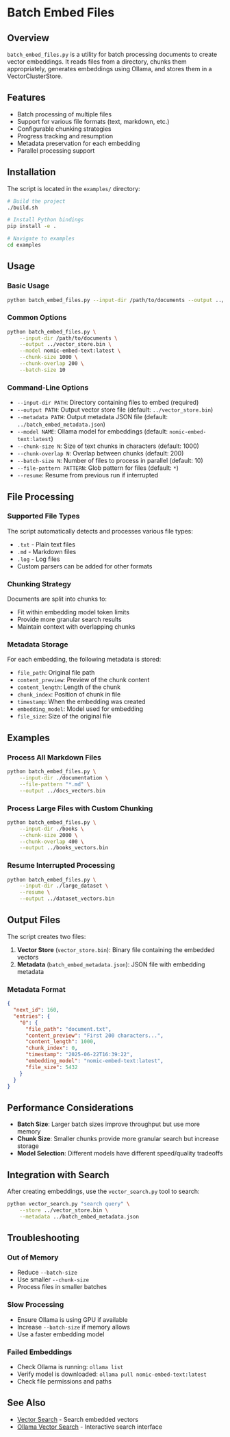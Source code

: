 # Batch Embed Files

## Overview

`batch_embed_files.py` is a utility for batch processing documents to create vector embeddings. It reads files from a directory, chunks them appropriately, generates embeddings using Ollama, and stores them in a VectorClusterStore.

## Features

- Batch processing of multiple files
- Support for various file formats (text, markdown, etc.)
- Configurable chunking strategies
- Progress tracking and resumption
- Metadata preservation for each embedding
- Parallel processing support

## Installation

The script is located in the `examples/` directory:

```bash
# Build the project
./build.sh

# Install Python bindings
pip install -e .

# Navigate to examples
cd examples
```

## Usage

### Basic Usage

```bash
python batch_embed_files.py --input-dir /path/to/documents --output ../vector_store.bin
```

### Common Options

```bash
python batch_embed_files.py \
    --input-dir /path/to/documents \
    --output ../vector_store.bin \
    --model nomic-embed-text:latest \
    --chunk-size 1000 \
    --chunk-overlap 200 \
    --batch-size 10
```

### Command-Line Options

- `--input-dir PATH`: Directory containing files to embed (required)
- `--output PATH`: Output vector store file (default: `../vector_store.bin`)
- `--metadata PATH`: Output metadata JSON file (default: `../batch_embed_metadata.json`)
- `--model NAME`: Ollama model for embeddings (default: `nomic-embed-text:latest`)
- `--chunk-size N`: Size of text chunks in characters (default: 1000)
- `--chunk-overlap N`: Overlap between chunks (default: 200)
- `--batch-size N`: Number of files to process in parallel (default: 10)
- `--file-pattern PATTERN`: Glob pattern for files (default: `*`)
- `--resume`: Resume from previous run if interrupted

## File Processing

### Supported File Types

The script automatically detects and processes various file types:
- `.txt` - Plain text files
- `.md` - Markdown files
- `.log` - Log files
- Custom parsers can be added for other formats

### Chunking Strategy

Documents are split into chunks to:
- Fit within embedding model token limits
- Provide more granular search results
- Maintain context with overlapping chunks

### Metadata Storage

For each embedding, the following metadata is stored:
- `file_path`: Original file path
- `content_preview`: Preview of the chunk content
- `content_length`: Length of the chunk
- `chunk_index`: Position of chunk in file
- `timestamp`: When the embedding was created
- `embedding_model`: Model used for embedding
- `file_size`: Size of the original file

## Examples

### Process All Markdown Files

```bash
python batch_embed_files.py \
    --input-dir ./documentation \
    --file-pattern "*.md" \
    --output ../docs_vectors.bin
```

### Process Large Files with Custom Chunking

```bash
python batch_embed_files.py \
    --input-dir ./books \
    --chunk-size 2000 \
    --chunk-overlap 400 \
    --output ../books_vectors.bin
```

### Resume Interrupted Processing

```bash
python batch_embed_files.py \
    --input-dir ./large_dataset \
    --resume \
    --output ../dataset_vectors.bin
```

## Output Files

The script creates two files:

1. **Vector Store** (`vector_store.bin`): Binary file containing the embedded vectors
2. **Metadata** (`batch_embed_metadata.json`): JSON file with embedding metadata

### Metadata Format

```json
{
  "next_id": 160,
  "entries": {
    "0": {
      "file_path": "document.txt",
      "content_preview": "First 200 characters...",
      "content_length": 1000,
      "chunk_index": 0,
      "timestamp": "2025-06-22T16:39:22",
      "embedding_model": "nomic-embed-text:latest",
      "file_size": 5432
    }
  }
}
```

## Performance Considerations

- **Batch Size**: Larger batch sizes improve throughput but use more memory
- **Chunk Size**: Smaller chunks provide more granular search but increase storage
- **Model Selection**: Different models have different speed/quality tradeoffs

## Integration with Search

After creating embeddings, use the `vector_search.py` tool to search:

```bash
python vector_search.py "search query" \
    --store ../vector_store.bin \
    --metadata ../batch_embed_metadata.json
```

## Troubleshooting

### Out of Memory

- Reduce `--batch-size`
- Use smaller `--chunk-size`
- Process files in smaller batches

### Slow Processing

- Ensure Ollama is using GPU if available
- Increase `--batch-size` if memory allows
- Use a faster embedding model

### Failed Embeddings

- Check Ollama is running: `ollama list`
- Verify model is downloaded: `ollama pull nomic-embed-text:latest`
- Check file permissions and paths

## See Also

- [Vector Search](vector_search.md) - Search embedded vectors
- [Ollama Vector Search](ollama_vector_search.md) - Interactive search interface